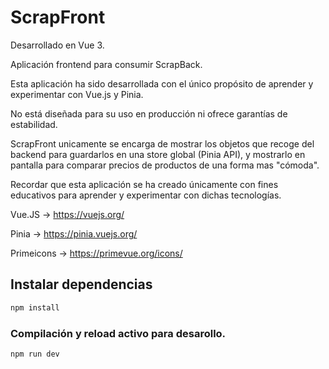 # ScrapFront

Desarrollado en Vue 3. 

Aplicación frontend para consumir ScrapBack.

Esta aplicación ha sido desarrollada con el único propósito de aprender y experimentar con Vue.js y Pinia. 

No está diseñada para su uso en producción ni ofrece garantías de estabilidad.

ScrapFront unicamente se encarga de mostrar los objetos que recoge del backend para guardarlos en una store global (Pinia API), y mostrarlo en pantalla para comparar precios de productos de una forma mas "cómoda".

Recordar que esta aplicación se ha creado únicamente con fines educativos para aprender y experimentar con dichas tecnologías.

Vue.JS -> https://vuejs.org/

Pinia -> https://pinia.vuejs.org/

Primeicons -> https://primevue.org/icons/


## Instalar dependencias

```sh
npm install
```

### Compilación y reload activo para desarollo.

```sh
npm run dev
```

